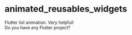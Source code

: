 # animated_reusables_widgets
Flutter list animation. Very helpfull<br />
Do you have any Flutter project?<br />

